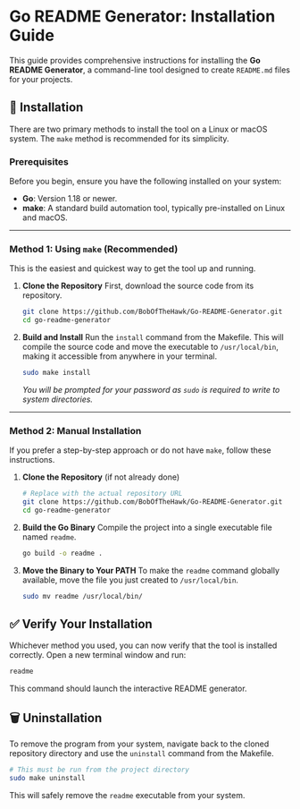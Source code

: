 # Go README Generator: Installation Guide

This guide provides comprehensive instructions for installing the **Go README Generator**, a command-line tool designed to create `README.md` files for your projects.

## 🚀 Installation

There are two primary methods to install the tool on a Linux or macOS system. The `make` method is recommended for its simplicity.

### Prerequisites

Before you begin, ensure you have the following installed on your system:
- **Go**: Version 1.18 or newer.
- **make**: A standard build automation tool, typically pre-installed on Linux and macOS.

---

### Method 1: Using `make` (Recommended)

This is the easiest and quickest way to get the tool up and running.

1.  **Clone the Repository**
    First, download the source code from its repository.
    ```sh
    git clone https://github.com/BobOfTheHawk/Go-README-Generator.git
    cd go-readme-generator
    ```

2.  **Build and Install**
    Run the `install` command from the Makefile. This will compile the source code and move the executable to `/usr/local/bin`, making it accessible from anywhere in your terminal.
    ```sh
    sudo make install
    ```
    *You will be prompted for your password as `sudo` is required to write to system directories.*

---

### Method 2: Manual Installation

If you prefer a step-by-step approach or do not have `make`, follow these instructions.

1.  **Clone the Repository** (if not already done)
    ```sh
    # Replace with the actual repository URL
    git clone https://github.com/BobOfTheHawk/Go-README-Generator.git
    cd go-readme-generator
    ```

2.  **Build the Go Binary**
    Compile the project into a single executable file named `readme`.
    ```sh
    go build -o readme .
    ```

3.  **Move the Binary to Your PATH**
    To make the `readme` command globally available, move the file you just created to `/usr/local/bin`.
    ```sh
    sudo mv readme /usr/local/bin/
    ```

## ✅ Verify Your Installation

Whichever method you used, you can now verify that the tool is installed correctly. Open a new terminal window and run:

```sh
readme
```

This command should launch the interactive README generator.

## 🗑️ Uninstallation

To remove the program from your system, navigate back to the cloned repository directory and use the `uninstall` command from the Makefile.

```sh
# This must be run from the project directory
sudo make uninstall
```

This will safely remove the `readme` executable from your system.
